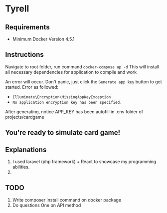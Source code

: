 # Tyrell
## Requirements
- Minimum Docker Version 4.5.1

## Instructions
Navigate to root folder, run command `docker-compose up -d`
This will install all necessary dependencies for application to compile and work

An error will occur. Don't panic, just click the `Generate app key` button to get started. Error as followed:
- `Illuminate\Encryption\MissingAppKeyException`
- `No application encryption key has been specified.`

After generating, notice APP_KEY has been autofill in .env folder of projects/cardgame

You're ready to simulate card game!
-

## Explanations
1. I used laravel (php framework) + React to showcase my programming abilities.
2.

## TODO
1. Write composer install command on docker package
2. Do questions One on API method
